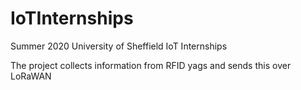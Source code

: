 # IoTInternships
Summer 2020 University of Sheffield IoT Internships

The project collects information from RFID yags and sends this over LoRaWAN
